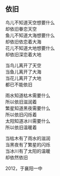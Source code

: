 ## 依旧

鸟儿不知道天空想要什么<br>
却依旧眷恋天空<br>
鱼儿不知道大海想要什么<br>
却依旧依恋着大海<br>
花儿不知道大地想要什么<br>
却依旧深恋着大地<br>

当鸟儿离开了天空<br>
当鱼儿离开了大海<br>
当花儿离开了大地<br>
都已不能依旧<br>

雨水知道枯木需要什么<br>
所以依旧滋润着<br>
繁星知道黑夜需要什么<br>
所以依旧闪烁着<br>
太阳知道冰川需要什么<br>
所以依旧温暖着<br>

当枯木有了雨水的滋润<br>
当黑夜有了繁星的闪烁<br>
当冰川有了太阳的温暖<br>
却依然依旧<br>

2012，于襄阳一中